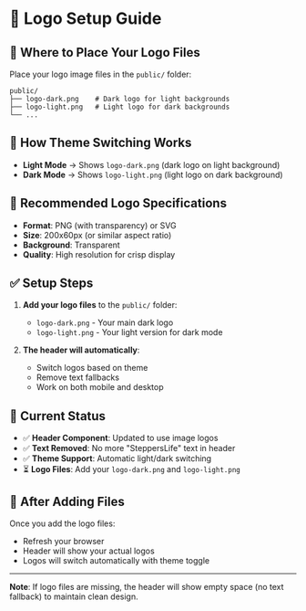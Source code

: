 # 🎨 Logo Setup Guide

## 📁 **Where to Place Your Logo Files**

Place your logo image files in the `public/` folder:

```
public/
├── logo-dark.png    # Dark logo for light backgrounds  
├── logo-light.png   # Light logo for dark backgrounds
└── ...
```

## 🔄 **How Theme Switching Works**

- **Light Mode** → Shows `logo-dark.png` (dark logo on light background)
- **Dark Mode** → Shows `logo-light.png` (light logo on dark background)

## 📐 **Recommended Logo Specifications**

- **Format**: PNG (with transparency) or SVG
- **Size**: 200x60px (or similar aspect ratio)
- **Background**: Transparent
- **Quality**: High resolution for crisp display

## ✅ **Setup Steps**

1. **Add your logo files** to the `public/` folder:
   - `logo-dark.png` - Your main dark logo
   - `logo-light.png` - Your light version for dark mode

2. **The header will automatically**:
   - Switch logos based on theme
   - Remove text fallbacks
   - Work on both mobile and desktop

## 🔧 **Current Status**

- ✅ **Header Component**: Updated to use image logos
- ✅ **Text Removed**: No more "SteppersLife" text in header
- ✅ **Theme Support**: Automatic light/dark switching
- ⏳ **Logo Files**: Add your `logo-dark.png` and `logo-light.png`

## 🎯 **After Adding Files**

Once you add the logo files:
- Refresh your browser
- Header will show your actual logos
- Logos will switch automatically with theme toggle

---

**Note**: If logo files are missing, the header will show empty space (no text fallback) to maintain clean design. 